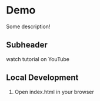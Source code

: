 # Demo
Some description!

## Subheader

watch tutorial on YouTube

## Local Development

1. Open index.html in your browser
